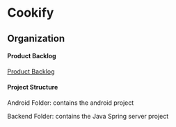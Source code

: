 # Cookify

## Organization
#### Product Backlog
[Product Backlog](https://docs.google.com/document/d/1p7RQpIbemkKJIE60laccw60MtYkcjahjQuLKavaloUQ/edit?usp=sharing)

#### Project Structure
Android Folder: contains the android project

Backend Folder: contains the Java Spring server project